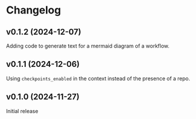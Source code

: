 # Changelog

## v0.1.2 (2024-12-07) 

Adding code to generate text for a mermaid diagram of a workflow.

## v0.1.1 (2024-12-06) 

Using `checkpoints_enabled` in the context instead of the presence of a repo.

## v0.1.0 (2024-11-27)

Initial release
